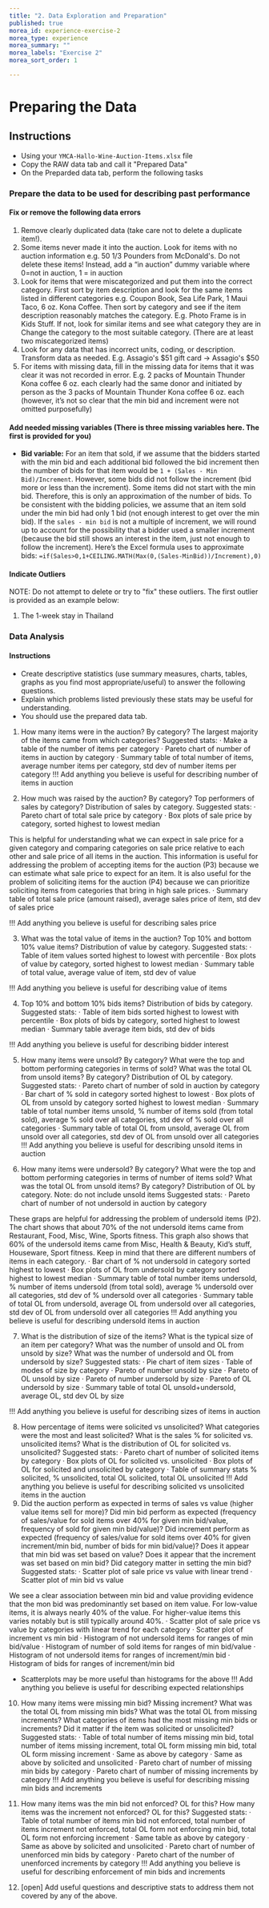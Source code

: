 ```yaml
---
title: "2. Data Exploration and Preparation"
published: true  
morea_id: experience-exercise-2 
morea_type: experience  
morea_summary: ""  
morea_labels: "Exercise 2"
morea_sort_order: 1  

---  
```

# Preparing the Data  
## Instructions  
- Using your `YMCA-Hallo-Wine-Auction-Items.xlsx` file
- Copy the RAW data tab and call it "Prepared Data"  
- On the Preparded data tab, perform the following tasks 

### Prepare the data to be used for describing past performance  
#### Fix or remove the following data errors  
1.	Remove clearly duplicated data (take care not to delete a duplicate item!). 
2.	Some items never made it into the auction. Look for items with no auction information e.g. 50 1/3 Pounders from McDonald's. Do not delete these items! Instead, add a “in auction” dummy variable where 0=not in auction, 1 = in auction
3.	Look for items that were miscategorized and put them into the correct category. First sort by item description and look for the same items listed in different categories e.g. Coupon Book, Sea Life Park, 1 Maui Taco, 6 oz. Kona Coffee. Then sort by category and see if the item description reasonably matches the category. E.g. Photo Frame is in Kids Stuff. If not, look for similar items and see what category they are in Change the category to the most suitable category. (There are at least two miscategorized items)
4.	Look for any data that has incorrect units, coding, or description. Transform data as needed. E.g. Assagio's $51 gift card → Assagio's $50
5.	For items with missing data, fill in the missing data for items that it was clear it was not recorded in error. E.g. 2 packs of Mountain Thunder Kona coffee 6 oz. each clearly had the same donor and initiated by person as the 3 packs of Mountain Thunder Kona coffee 6 oz. each (however, it’s not so clear that the min bid and increment were not omitted purposefully)  

#### Add needed missing variables (There is three missing variables here. The first is provided for you)  
- **Bid variable:** For an item that sold, if we assume that the bidders started with the min bid and each additional bid followed the bid increment then the number of bids for that item would be `1 + (Sales - Min Bid)/Increment`. However, some bids did not follow the increment (bid more or less than the increment). Some items did not start with the min bid. Therefore, this is only an approximation of the number of bids. To be consistent with the bidding policies, we assume that an item sold under the min bid had only 1 bid (not enough interest to get over the min bid). If the `sales - min bid` is not a multiple of increment, we will round up to account for the possibility that a bidder used a smaller increment (because the bid still shows an interest in the item, just not enough to follow the increment). Here’s the Excel formula uses to approximate bids: `=if(Sales>0,1+CEILING.MATH(Max(0,(Sales-MinBid))/Increment),0)`  

#### Indicate Outliers  
NOTE: Do not attempt to delete or try to "fix" these outliers. The first outlier is provided as an example below:  
1. The 1-week stay in Thailand  

### Data Analysis  
#### Instructions  
- Create descriptive statistics (use summary measures, charts, tables, graphs as you find most appropriate/useful) to answer the following questions. 
- Explain which problems listed previously these stats may be useful for understanding.
- You should use the prepared data tab.

1.	How many items were in the auction? By category? The largest majority of the items came from which categories?
Suggested stats:
·   	Make a table of the number of items per category
·   	Pareto chart of number of items in auction by category
·   	Summary table of total number of items, average number items per category, std dev of number items per category
!!! Add anything you believe is useful for describing number of items in auction
 
2.	How much was raised by the auction? By category? Top performers of sales by category? Distribution of sales by category.
Suggested stats:
·   	Pareto chart of total sale price by category
·   	Box plots of sale price by category, sorted highest to lowest median
 
This is helpful for understanding what we can expect in sale price for a given category and comparing categories on sale price relative to each other and sale price of all items in the auction. This information is useful for addressing the problem of accepting items for the auction (P3) because we can estimate what sale price to expect for an item. It is also useful for the problem of soliciting items for the auction (P4) because we can prioritize soliciting items from categories that bring in high sale prices. 
·   	Summary table of total sale price (amount raised), average sales price of item, std dev of sales price
 
!!! Add anything you believe is useful for describing sales price
 
 
3.	What was the total value of items in the auction? Top 10% and bottom 10% value items? Distribution of value by category.
Suggested stats:
·   	Table of item values sorted highest to lowest with percentile
·   	Box plots of value by category, sorted highest to lowest median
·   	Summary table of total value, average value of item, std dev of value
 
!!! Add anything you believe is useful for describing value of items
 
 
4.	Top 10% and bottom 10% bids items? Distribution of bids by category.
Suggested stats:
·   	Table of item bids sorted highest to lowest with percentile
·   	Box plots of bids by category, sorted highest to lowest median
·   	Summary table average item bids, std dev of bids
 
!!! Add anything you believe is useful for describing bidder interest
 
 
5.	How many items were unsold? By category? What were the top and bottom performing categories in terms of sold? What was the total OL from unsold items? By category? Distribution of OL by category.
Suggested stats:
·   	Pareto chart of number of sold in auction by category
·   	Bar chart of % sold in category sorted highest to lowest
·   	Box plots of OL from unsold by category sorted highest to lowest median
·   	Summary table of total number items unsold,  % number of items sold (from total sold), average % sold over all categories, std dev of % sold over all categories
·   	Summary table of total OL from unsold, average OL from unsold over all categories, std dev of OL from unsold over all categories
!!! Add anything you believe is useful for describing unsold items in auction
 
6.	How many items were undersold? By category? What were the top and bottom performing categories in terms of number of items sold? What was the total OL from unsold items? By category? Distribution of OL by category. 
Note: do not include unsold items 
Suggested stats:
·   	Pareto chart of number of not undersold in auction by category
 
These graps are helpful for addressing the problem of undersold items (P2). The chart shows that about 70% of the not undersold items came from Restaurant, Food, Misc, Wine, Sports fitness. This graph also shows that 60% of the undersold items came from Misc, Health & Beauty, Kid’s stuff, Houseware, Sport fitness. Keep in mind that there are different numbers of items in each category.
·   	Bar chart of % not undersold in category sorted highest to lowest
·   	Box plots of OL from undersold by category sorted highest to lowest median
·   	Summary table of total number items undersold,  % number of items undersold (from total sold), average % undersold over all categories, std dev of % undersold over all categories
·   	Summary table of total OL from undersold, average OL from undersold over all categories, std dev of OL from undersold over all categories
!!! Add anything you believe is useful for describing undersold items in auction
 
7.	What is the distribution of size of the items? What is the typical size of an item per category? What was the number of unsold and OL from unsold by size? What was the number of undersold and OL from undersold by size?
Suggested stats:
·   	Pie chart of item sizes
·   	Table of modes of size by category
·   	Pareto of number unsold by size
·   	Pareto of OL unsold by size
·   	Pareto of number undersold by size
·   	Pareto of OL undersold by size
·   	Summary table of total OL unsold+undersold, average OL, std dev OL by size
 
!!! Add anything you believe is useful for describing sizes of items in auction
 
8.	How percentage of items were solicited vs unsolicited? What categories were the most and least solicited? What is the sales % for solicited vs. unsolicited items? What is the distribution of OL for solicited vs. unsolicited?
Suggested stats:
·   	Pareto chart of number of solicited items by category
·   	Box plots of OL for solicited vs. unsolicited
·   	Box plots of OL for solicited and unsolicited by category
·   	Table of summary stats % solicited, % unsolicited, total OL solicited, total OL unsolicited
!!! Add anything you believe is useful for describing solicited vs unsolicited items in the auction
9.	Did the auction perform as expected in terms of sales vs value (higher value items sell for more)? Did min bid perform as expected (frequency of sales/value for sold items over 40% for given min bid/value, frequency of sold for given min bid/value)? Did increment perform as expected (frequency of  sales/value for sold items over 40% for given increment/min bid, number of bids for min bid/value)? Does it appear that min bid was set based on value? Does it appear that the increment was set based on min bid? Did category matter in setting the min bid?
Suggested stats:
·   	Scatter plot of sale price vs value with linear trend
·   	Scatter plot of min bid vs value
 
We see a clear association between min bid and value providing evidence that the mon bid was predominantly set based on item value. For low-value items, it is always nearly 40% of the value. For higher-value items this varies notably but is still typically around 40%.
·   	Scatter plot of sale price vs value by categories with linear trend for each category
·   	Scatter plot of increment vs min bid
·   	Histogram of not undersold items for ranges of min bid/value
·   	Histogram of number of sold items for ranges of min bid/value
·   	Histogram of not undersold items for ranges of increment/min bid
·   	Histogram of bids for ranges of increment/min bid
* Scatterplots may be more useful than histograms for the above
!!! Add anything you believe is useful for describing expected relationships  
10. How many items were missing min bid? Missing increment? What was the total OL from missing min bids? What was the total OL from missing increments? What categories of items had the most missing min bids or increments? Did it matter if the item was solicited or unsolicited?
Suggested stats:
·   	Table of total number of items missing min bid, total number of items missing increment, total OL form missing min bid, total OL form missing increment
·   	Same as above by category
·   	Same as above by solicited and unsolicited
·   	Pareto chart of number of missing min bids by category
·   	Pareto chart of number of missing increments by category
!!! Add anything you believe is useful for describing missing min bids and increments  
 
11.  How many items was the min bid not enforced? OL for this? How many items was the increment not enforced? OL for this?
Suggested stats:
·   	Table of total number of items min bid not enforced, total number of items increment not enforced, total OL form not enforcing min bid, total OL form not enforcing increment
·   	Same table as above by category
·   	Same as above by solicited and unsolicited
·   	Pareto chart of number of unenforced min bids by category
·   	Pareto chart of the number of unenforced increments by category
!!! Add anything you believe is useful for describing enforcement of min bids and increments  
12.  [open]
Add useful questions and descriptive stats to address them not covered by any of the above.
